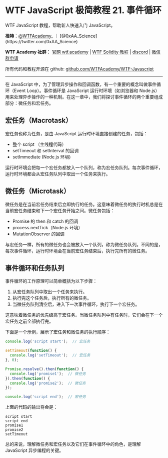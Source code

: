 # WTF JavaScript 极简教程 21. 事件循环

WTF JavaScript 教程，帮助新人快速入门 JavaScript。

**推特**：[@WTFAcademy_](https://twitter.com/WTFAcademy_) ｜ [@0xAA_Science](https://twitter.com/0xAA_Science)

**WTF Academy 社群：** [官网 wtf.academy](https://wtf.academy/) | [WTF Solidity 教程](https://github.com/AmazingAng/WTFSolidity) | [discord](https://discord.wtf.academy/) | [微信群申请](https://docs.google.com/forms/d/e/1FAIpQLSe4KGT8Sh6sJ7hedQRuIYirOoZK_85miz3dw7vA1-YjodgJ-A/viewform?usp=sf_link)

所有代码和教程开源在 github: [github.com/WTFAcademy/WTF-Javascript](https://github.com/WTFAcademy/WTF-Javascript)

---


在 JavaScript 中，为了管理异步操作和回调函数，有一个重要的概念叫做事件循环（Event Loop）。事件循环是 JavaScript 运行时环境（如浏览器和 Node.js）用来处理异步操作的一种机制。在这一章中，我们将探讨事件循环的两个重要组成部分：微任务和宏任务。

## 宏任务（Macrotask）

宏任务也称为任务，是由 JavaScript 运行时环境直接创建的任务，包括：

- 整个 script （主线程代码）
- setTimeout 和 setInterval 的回调
- setImmediate (Node.js 环境)

运行时环境会把每一个宏任务都放入一个队列，称为宏任务队列。每次事件循环，运行时环境都会从宏任务队列中取出一个任务来执行。

## 微任务（Microtask）

微任务是在当前宏任务结束后立即执行的任务。这意味着微任务的执行时机总是在当前宏任务结束和下一个宏任务开始之间。微任务包括：

- Promise 的 then 和 catch 的回调
- process.nextTick（Node.js 环境）
- MutationObserver 的回调

与宏任务一样，所有的微任务也会被放入一个队列，称为微任务队列。不同的是，每次事件循环，运行时环境会在当前宏任务结束后，执行完所有的微任务。

## 事件循环和任务队列

事件循环的工作原理可以简单概括为以下步骤：

1. 从宏任务队列中取出一个任务来执行。
2. 执行完这个任务后，执行所有的微任务。
3. 当微任务队列清空后，进入下一次事件循环，执行下一个宏任务。

这意味着微任务的优先级高于宏任务。当微任务队列中有任务时，它们会在下一个宏任务之前全部执行完。

下面是一个示例，展示了宏任务和微任务的执行顺序：

```javascript
console.log('script start');  // 宏任务

setTimeout(function() {
  console.log('setTimeout');  // 宏任务
}, 0);

Promise.resolve().then(function() {
  console.log('promise1');  // 微任务
}).then(function() {
  console.log('promise2');  // 微任务
});

console.log('script end');  // 宏任务
```

上面的代码的输出将会是：

```
script start
script end
promise1
promise2
setTimeout
```

总的来说，理解微任务和宏任务以及它们在事件循环中的角色，是理解 JavaScript 异步编程的关键。